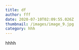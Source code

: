 ```yaml
---
title: df
author: fff
date: 2020-07-10T02:09:55.026Z
thumbnail: /images/image_9.jpg
category: hhh
---
```

hhhh